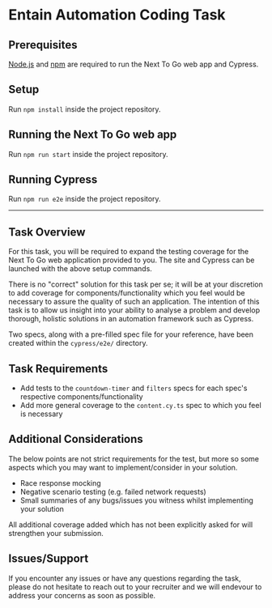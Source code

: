 # Entain Automation Coding Task

## Prerequisites

[Node.js](https://docs.npmjs.com/downloading-and-installing-node-js-and-npm) and [npm](https://docs.npmjs.com/downloading-and-installing-node-js-and-npm) are required to run the Next To Go web app and Cypress.

## Setup

Run ```npm install``` inside the project repository.

## Running the Next To Go web app

Run ```npm run start``` inside the project repository.

## Running Cypress

Run ```npm run e2e``` inside the project repository.

---

## Task Overview

For this task, you will be required to expand the testing coverage for the Next To Go web application provided to you. The site and Cypress can be launched with the above setup commands.

There is no "correct" solution for this task per se; it will be at your discretion to add coverage for components/functionality which you feel would be necessary to assure the quality of such an application. The intention of this task is to allow us insight into your ability to analyse a problem and develop thorough, holistic solutions in an automation framework such as Cypress.

Two specs, along with a pre-filled spec file for your reference, have been created within the ```cypress/e2e/``` directory.

## Task Requirements
- Add tests to the ```countdown-timer``` and ```filters``` specs for each spec's respective components/functionality
- Add more general coverage to the ```content.cy.ts``` spec to which you feel is necessary

## Additional Considerations

The below points are not strict requirements for the test, but more so some aspects which you may want to implement/consider in your solution.

- Race response mocking
- Negative scenario testing (e.g. failed network requests)
- Small summaries of any bugs/issues you witness whilst implementing your solution

All additional coverage added which has not been explicitly asked for will strengthen your submission.

## Issues/Support

If you encounter any issues or have any questions regarding the task, please do not hesitate to reach out to your recruiter and we will endevour to address your concerns as soon as possible.
